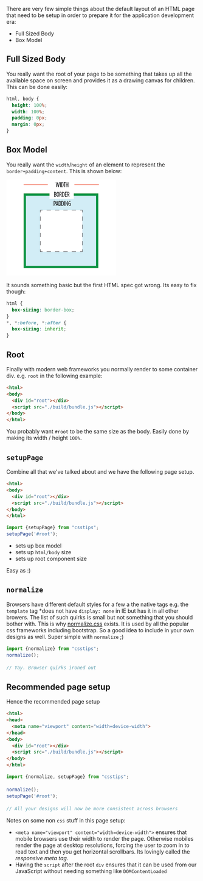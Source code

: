 There are very few simple things about the default layout of an HTML page that need to be setup in order to prepare it for the application development era:

* Full Sized Body
* Box Model

## Full Sized Body
You really want the root of your page to be something that takes up all the available space on screen and provides it as a drawing canvas for children. This can be done easily:

```css
html, body {
  height: 100%;
  width: 100%;
  padding: 0px;
  margin: 0px;
}
```

## Box Model
You really want the `width`/`height` of an element to represent the `border+padding+content`. This is shown below:

![](/images/book/borderbox.png)

It sounds something basic but the first HTML spec got wrong. Its easy to fix though:

```css
html {
  box-sizing: border-box;
}
*, *:before, *:after {
  box-sizing: inherit;
}
```

## Root
Finally with modern web frameworks you normally render to some container div. e.g. `root` in the following example:

```html
<html>
<body>
  <div id="root"></div>
  <script src="./build/bundle.js"></script>
</body>
</html>
```

You probably want `#root` to be the same size as the body. Easily done by making its width / height `100%`.

## `setupPage`
Combine all that we've talked about and we have the following page setup.

```html
<html>
<body>
  <div id="root"></div>
  <script src="./build/bundle.js"></script>
</body>
</html>
```

```ts
import {setupPage} from "csstips";
setupPage('#root');
```

* sets up box model
* sets up `html/body` size
* sets up root component size

Easy as :)

## `normalize`
Browsers have different default styles for a few a the native tags e.g. the `template` tag *does not have `display: none` in IE but has it in all other browers. The list of such quirks is small but not something that you should bother with. This is why [normalize.css] exists. It is used by all the popular css frameworks including bootstrap. So a good idea to include in your own designs as well. Super simple with `normalize` ;)

```ts
import {normalize} from "csstips";
normalize();

// Yay. Browser quirks ironed out
```

## Recommended page setup

Hence the recommended page setup

```html
<html>
<head>
  <meta name="viewport" content="width=device-width">
</head>
<body>
  <div id="root"></div>
  <script src="./build/bundle.js"></script>
</body>
</html>
```

```ts
import {normalize, setupPage} from "csstips";

normalize();
setupPage('#root');

// All your designs will now be more consistent across browsers
```

Notes on some non `css` stuff in this page setup: 
* `<meta name="viewport" content="width=device-width">` ensures that mobile browsers use their width to render the page. Otherwise mobiles render the page at desktop resolutions, forcing the user to zoom in to read text and then you get horizontal scrollbars. Its lovingly called the *responsive meta tag*.
* Having the `script` after the root `div` ensures that it can be used from our JavaScript without needing something like `DOMContentLoaded`

[normalize.css]:https://github.com/necolas/normalize.css
